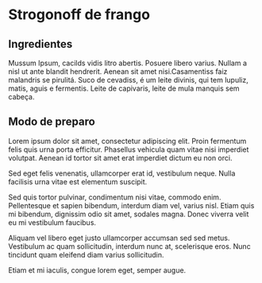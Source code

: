 # Strogonoff de frango

## Ingredientes

Mussum Ipsum, cacilds vidis litro abertis.
Posuere libero varius. Nullam a nisl ut ante blandit hendrerit.
Aenean sit amet nisi.Casamentiss faiz malandris se pirulitá.
Suco de cevadiss, é um leite divinis, qui tem lupuliz, matis, aguis e fermentis.
Leite de capivaris, leite de mula manquis sem cabeça.



## Modo de preparo

Lorem ipsum dolor sit amet, consectetur adipiscing elit.
Proin fermentum felis quis urna porta efficitur.
Phasellus vehicula quam vitae nisi imperdiet volutpat.
Aenean id tortor sit amet erat imperdiet dictum eu non orci.

Sed eget felis venenatis, ullamcorper erat id, vestibulum neque.
Nulla facilisis urna vitae est elementum suscipit.


Sed quis tortor pulvinar, condimentum nisi vitae, commodo enim.
Pellentesque et sapien bibendum, interdum diam vel, varius nisl.
Etiam quis mi bibendum, dignissim odio sit amet, sodales magna.
Donec viverra velit eu mi vestibulum faucibus.


Aliquam vel libero eget justo ullamcorper accumsan sed sed metus.
Vestibulum ac quam sollicitudin, interdum nunc at, scelerisque eros.
Nunc tincidunt quam eleifend diam varius sollicitudin.


Etiam et mi iaculis, congue lorem eget, semper augue.


